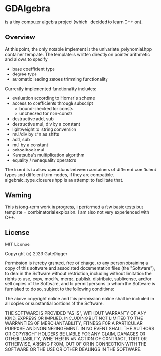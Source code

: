 # GDAlgebra
is a tiny computer algebra project (which I decided to learn C++ on).

## Overview
At this point, the only notable implement is the univariate_polynomial.hpp container template. The template is written directly on pointer arithmetic and allows to specify
  - base coefficient type
  - degree type
  - automatic leading zeroes trimming functionality

Currently implemented functionality includes:
  - evaluation according to Horner's scheme
  - access to coefficients through subscript
    - bound-checked for consts
    - unchecked for non-consts
  - destructive add, sub
  - destructive mul, div by a constant
  - lightweight to_string conversion
  - mul/div by x^n as shifts
  - add, sub
  - mul by a constant
  - schoolbook mul
  - Karatsuba's multiplication algorithm
  - equality / nonequality operators

The intent is to allow operations between containers of different coefficient types and different trim modes, if they are compatible. algebraic_type_closures.hpp is an attempt to facilitate that.

## Warning
This is long-term work in progress, I performed a few basic tests but template = combinatorial explosion. I am also not very experienced with C++.

## License

MIT License

Copyright (c) 2023 GateDigger

Permission is hereby granted, free of charge, to any person obtaining a copy
of this software and associated documentation files (the "Software"), to deal
in the Software without restriction, including without limitation the rights
to use, copy, modify, merge, publish, distribute, sublicense, and/or sell
copies of the Software, and to permit persons to whom the Software is
furnished to do so, subject to the following conditions:

The above copyright notice and this permission notice shall be included in all
copies or substantial portions of the Software.

THE SOFTWARE IS PROVIDED "AS IS", WITHOUT WARRANTY OF ANY KIND, EXPRESS OR
IMPLIED, INCLUDING BUT NOT LIMITED TO THE WARRANTIES OF MERCHANTABILITY,
FITNESS FOR A PARTICULAR PURPOSE AND NONINFRINGEMENT. IN NO EVENT SHALL THE
AUTHORS OR COPYRIGHT HOLDERS BE LIABLE FOR ANY CLAIM, DAMAGES OR OTHER
LIABILITY, WHETHER IN AN ACTION OF CONTRACT, TORT OR OTHERWISE, ARISING FROM,
OUT OF OR IN CONNECTION WITH THE SOFTWARE OR THE USE OR OTHER DEALINGS IN THE
SOFTWARE.
